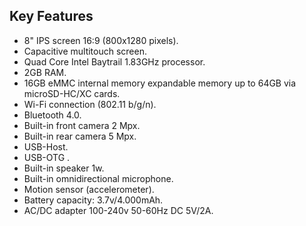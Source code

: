 ## Key Features
* 8" IPS screen 16:9 (800x1280 pixels).
* Capacitive multitouch screen.
* Quad Core Intel Baytrail 1.83GHz processor.
* 2GB RAM.
* 16GB eMMC internal memory expandable memory up to 64GB via microSD-HC/XC cards.
* Wi-Fi connection (802.11 b/g/n).
* Bluetooth 4.0.
* Built-in front camera 2 Mpx.
* Built-in rear camera 5 Mpx.
* USB-Host.
* USB-OTG .
* Built-in speaker 1w.
* Built-in omnidirectional microphone.
* Motion sensor (accelerometer).
* Battery capacity: 3.7v/4.000mAh.
* AC/DC adapter 100-240v 50-60Hz DC 5V/2A.

